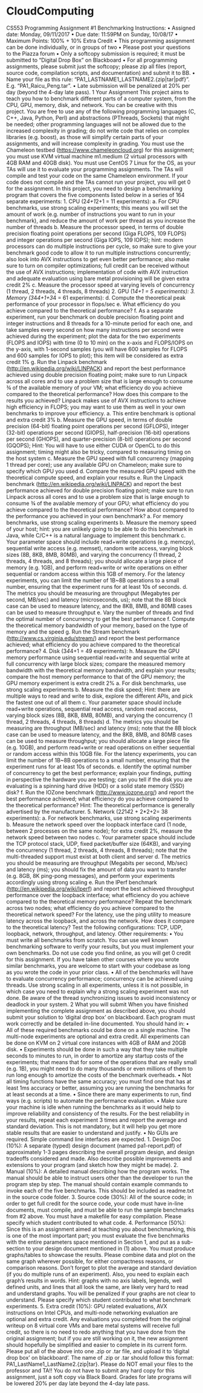 # CloudComputing
CS553 Programming Assignment #1  Benchmarking Instructions: • Assigned date: Monday, 09/11/2017 • Due date: 11:59PM on Sunday, 10/08/17 • Maximum Points: 100% + 10% Extra Credit • This programming assignment can be done individually, or in groups of two • Please post your questions to the Piazza forum • Only a softcopy submission is required; it must be submitted to “Digital Drop Box” on Blackboard • For all programming assignments, please submit just the softcopy; please zip all files (report, source code, compilation scripts, and documentation) and submit it to BB. • Name your file as this rule: “PA1_LASTNAME1_LASTNAME2.{zip|tar|pdf}”. E.g. “PA1_Raicu_Peng.tar”. • Late submission will be penalized at 20% per day (beyond the 4-day late pass).  1 Your Assignment This project aims to teach you how to benchmark different parts of a computer system, from the CPU, GPU, memory, disk, and network.  You can be creative with this project. You are free to use any of the following programming languages (C, C++, Java, Python, Perl) and abstractions (PThreads, Sockets) that might be needed; other programming languages will not be allowed due to the increased complexity in grading; do not write code that relies on complex libraries (e.g. boost), as those will simplify certain parts of your assignments, and will increase complexity in grading. You must use the Chameleon testbed (https://www.chameleoncloud.org) for this assignment; you must use KVM virtual machine m1.medium (2 virtual processors with 4GB RAM and 40GB disk). You must use CentOS 7 Linux for the OS, as your TAs will use it to evaluate your programming assignments. The TAs will compile and test your code on the same Chameleon environment. If your code does not compile and the TAs cannot run your project, you will get 0 for the assignment.  In this project, you need to design a benchmarking program that covers the five components listed below in a series of 164 separate experiments: 1. CPU (2*4+1*2+1 = 11 experiments):  a. For CPU benchmarks, use strong scaling experiments; this means you will set the amount of work (e.g. number of instructions you want to run in your benchmark), and reduce the amount of work per thread as you increase the number of threads b. Measure the processor speed, in terms of double precision floating point operations per second (Giga FLOPS, 109 FLOPS) and integer operations per second (Giga IOPS, 109 IOPS); hint: modern processors can do multiple instructions per cycle, so make sure to give your benchmark good code to allow it to run multiple instructions concurrently; also look into AVX instructions to get even better performance; also make sure to turn on compiler optimizations; full credit can be received without the use of AVX instructions; implementation of code with AVX instruction and adequate evaluation using bare metal provisioning will be given extra credit 2%  c. Measure the processor speed at varying levels of concurrency (1 thread, 2 threads, 4 threads, 8 threads) 
2. GPU (1*4+1 = 5 experiments):  3. Memory (3*4*4+1+3*4 = 61 experiments):  d. Compute the theoretical peak performance of your processor in flops/sec e. What efficiency do you achieve compared to the theoretical performance? f. As a separate experiment, run your benchmark on double precision floating point and integer instructions and 8 threads for a 10-minute period for each one, and take samples every second on how many instructions per second were achieved during the experiment; plot the data for the two experiments (FLOPS and IOPS) with time (0 to 10 min) on the x-axis and FLOPS/IOPS on the y-axis, with 1-second samples (you will have 600 samples for FLOPS and 600 samples for IOPS to plot); this item will be considered as extra credit 1% g. Run the Linpack benchmark (http://en.wikipedia.org/wiki/LINPACK) and report the best performance achieved using double precision floating point; make sure to run Linpack across all cores and to use a problem size that is large enough to consume ¾ of the available memory of your VM; what efficiency do you achieve compared to the theoretical performance? How does this compare to the results you achieved? Linpack makes use of AVX instructions to achieve high efficiency in FLOPS; you may want to use them as well in your own benchmarks to improve your efficiency.  a. This entire benchmark is optional and extra credit 3% b. Measure the GPU speed, in terms of double precision (64-bit) floating point operations per second (GFLOPS), integer (32-bit) operations per second (GIOPS), half-precision (16-bit)  operations per second (GHOPS), and quarter-precision (8-bit) operations per second (GQOPS); Hint: You will have to use either CUDA or OpenCL to do this assignment; timing might also be tricky, compared to measuring timing on the host system c. Measure the GPU speed with full concurrency (mapping 1 thread per core); use any available GPU on Chameleon; make sure to specify which GPU you used d. Compare the measured GPU speed with the theoretical compute speed, and explain your results e. Run the Linpack benchmark (http://en.wikipedia.org/wiki/LINPACK) and report the best performance achieved for double precision floating point; make sure to run Linpack across all cores and to use a problem size that is large enough to consume ¾ of the available memory of your GPU; what efficiency do you achieve compared to the theoretical performance? How about compared to the performance you achieved in your own benchmark?  a. For memory benchmarks, use strong scaling experiments b. Measure the memory speed of your host; hint: you are unlikely going to be able to do this benchmark in Java, while C/C++ is a natural language to implement this benchmark c. Your parameter space should include read+write operations (e.g. memcpy), sequential write access (e.g. memset), random write access, varying block sizes (8B, 8KB, 8MB, 80MB), and varying the concurrency (1 thread, 2 threads, 4 threads, and 8 threads); you should allocate a large piece of memory (e.g. 1GB), and perform read+write or write operations on either sequential or random access within this 1GB of memory. For the latency experiments, you can limit the number of 1B~8B operations to a small number, ensuring that the experiment runs for at least 10s of seconds. d. The metrics you should be measuring are throughput (Megabytes per second, MB/sec) and latency (microseconds, us); note that the 8B block case can be used to measure latency, and the 8KB, 8MB, and 80MB cases can be used to measure throughput e. Vary the number of threads and find the optimal number of concurrency to get the best performance f. Compute the theoretical memory bandwidth of your memory, based on the type of memory and the speed g. Run the Stream benchmark (http://www.cs.virginia.edu/stream/) and report the best performance achieved; what efficiency do you achieve compared to the theoretical performance? 
4. Disk (3*4*4+1 = 49 experiments):  h. Measure the GPU memory performance using sequential read+write and sequential write at full concurrency with large block sizes; compare the measured memory bandwidth with the theoretical memory bandwidth, and explain your results; compare the host memory performance to that of the GPU memory; the GPU memory experiment is extra credit 2%  a. For disk benchmarks, use strong scaling experiments b. Measure the disk speed; Hint: there are multiple ways to read and write to disk, explore the different APIs, and pick the fastest one out of all them c. Your parameter space should include read+write operations, sequential read access, random read access, varying block sizes (8B, 8KB, 8MB, 80MB), and varying the concurrency (1 thread, 2 threads, 4 threads, 8 threads) d. The metrics you should be measuring are throughput (MB/sec) and latency (ms); note that the 8B block case can be used to measure latency, and the 8KB, 8MB, and 80MB cases can be used to measure throughput; you should allocate a large piece file (e.g. 10GB), and perform read+write or read operations on either sequential or random access within this 10GB file. For the latency experiments, you can limit the number of 1B~8B operations to a small number, ensuring that the experiment runs for at least 10s of seconds.  e. Identify the optimal number of concurrency to get the best performance; explain your findings, putting in perspective the hardware you are testing; can you tell if the disk you are evaluating is a spinning hard drive (HDD) or a solid state memory (SSD) disk? f. Run the IOZone benchmark (http://www.iozone.org/) and report the best performance achieved; what efficiency do you achieve compared to the theoretical performance? Hint: The theoretical performance is generally advertised by the manufacturer.   5. Network (2*2*1*4*2 + 2*2+2= 38 experiments):  a. For network benchmarks, use strong scaling experiments b. Measure the network speed over the loopback interface card (1 node, between 2 processes on the same node); for extra credit 2%, measure the network speed between two nodes c. Your parameter space should include the TCP protocol stack, UDP, fixed packet/buffer size (64KB), and varying the concurrency (1 thread, 2 threads, 4 threads, 8 threads); note that the multi-threaded support must exist at both client and server d. The metrics you should be measuring are throughput (Megabits per second, Mb/sec) and latency (ms); you should fix the amount of data you want to transfer (e.g. 8GB, 8K ping-pong messages), and perform your experiments accordingly using strong scaling e. Run the IPerf benchmark (http://en.wikipedia.org/wiki/Iperf) and report the best achieved throughput performance over the loopback interface; what efficiency do you achieve compared to the theoretical memory performance? Repeat the benchmark across two nodes; what efficiency do you achieve compared to the theoretical network speed? For the latency, use the ping utility to measure latency across the loopback, and across the network. How does it compare to the theoretical latency? Test the following configurations: TCP, UDP, loopback, network, throughput, and latency.  Other requirements: • You must write all benchmarks from scratch. You can use well known benchmarking software to verify your results, but you must implement your own benchmarks. Do not use code you find online, as you will get 0 credit for this assignment. If you have taken other courses where you wrote similar benchmarks, you are welcome to start with your codebase as long as you wrote the code in your prior class. • All of the benchmarks will have to evaluate concurrency performance; concurrency can be achieved using threads. Use strong scaling in all experiments, unless it is not possible, in which case you need to explain why a strong scaling experiment was not done. Be aware of the thread synchronizing issues to avoid inconsistency or deadlock in your system. 
2 What you will submit When you have finished implementing the complete assignment as described above, you should submit your solution to ‘digital drop box’ on blackboard. Each program must work correctly and be detailed in-line documented. You should hand in: • All of these required benchmarks could be done on a single machine. The multi-node experiments are optional and extra credit. All experiments can be done on KVM on 2 virtual core instances with 4GB of RAM and 20GB disk. • Experiments should be done in such a way that they take multiple seconds to minutes to run, in order to amortize any startup costs of the experiments; that means that for some of the operations that are really small (e.g. 1B), you might need to do many thousands or even millions of them to run long enough to amortize the costs of the benchmark overheads. • Not all timing functions have the same accuracy; you must find one that has at least 1ms accuracy or better, assuming you are running the benchmarks for at least seconds at a time.  • Since there are many experiments to run, find ways (e.g. scripts) to automate the performance evaluation. • Make sure your machine is idle when running the benchmarks as it would help to improve reliability and consistency of the results. For the best reliability in your results, repeat each experiment 3 times and report the average and standard deviation. This is not mandatory, but it will help you get more stable results that are easier to understand and justify.  • No GUIs are required. Simple command line interfaces are expected.  1. Design Doc (10%): A separate (typed) design document (named pa1-report.pdf) of approximately 1-3 pages describing the overall program design, and design tradeoffs considered and made. Also describe possible improvements and extensions to your program (and sketch how they might be made). 2. Manual (10%): A detailed manual describing how the program works. The manual should be able to instruct users other than the developer to run the program step by step. The manual should contain example commands to invoke each of the five benchmarks. This should be included as readme.txt in the source code folder.  3. Source code (30%): All of the source code; in order to get full credit for the source code, your code must have in-line documents, must compile, and must be able to run the sample benchmarks from #2 above. You must have a makefile for easy compilation. Please specify which student contributed to what code.  4. Performance (50%): Since this is an assignment aimed at teaching you about benchmarking, this is one of the most important part; you must evaluate the five benchmarks with the entire parameters space mentioned in Section 1, and put as a sub-section to your design document mentioned in (1) above. You must produce graphs/tables to showcase the results. Please combine data and plot on the same graph wherever possible, for either compactness reasons, or comparison reasons. Don’t forget to plot the average and standard deviation (if you do multiple runs of an experiment). Also, you need to explain each graph’s results in words. Hint: graphs with no axis labels, legends, well defined units, and lines that all look the same, are likely very hard to read and understand graphs. You will be penalized if your graphs are not clear to understand. Please specify which student contributed to what benchmark experiments. 5. Extra credit (10%): GPU related evaluations, AVX instructions on Intel CPUs, and multi-node networking evaluation are optional and extra credit. Any evaluations you completed from the original writeup on 8 virtual core VMs and bare metal systems will receive full credit, so there is no need to redo anything that you have done from the original assignment; but if you are still working on it, the new assignment should hopefully be simplified and easier to complete in its current form.  Please put all of the above into one .zip or .tar file, and upload it to ‘digital drop box’ on blackboard’. The name of .zip or .tar should follow this format: PA1_LastName1_LastName2.{zip|tar}. Please do NOT email your files to the professor and TA!! You do not have to submit any hard copy for this assignment, just a soft copy via Black Board.  Grades for late programs will be lowered 20% per day late beyond the 4-day late pass. 
